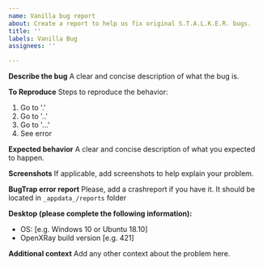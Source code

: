 ```yaml
---
name: Vanilla bug report
about: Create a report to help us fix original S.T.A.L.K.E.R. bugs.
title: ''
labels: Vanilla Bug
assignees: ''

---
```


**Describe the bug**
A clear and concise description of what the bug is.

**To Reproduce**
Steps to reproduce the behavior:
1. Go to '.'
2. Go to '..'
3. Go to '...'
4. See error

**Expected behavior**
A clear and concise description of what you expected to happen.

**Screenshots**
If applicable, add screenshots to help explain your problem.

**BugTrap error report**
Please, add a crashreport if you have it. It should be located in `_appdata_/reports` folder

**Desktop (please complete the following information):**
 - OS: [e.g. Windows 10 or Ubuntu 18.10]
 - OpenXRay build version [e.g. 421]

**Additional context**
Add any other context about the problem here.

